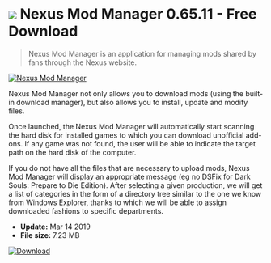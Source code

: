 # ![](https://cdn.softexe.net/static/icon/2/nexus-mod-manager-8940.png) Nexus Mod Manager 0.65.11 - Free Download

> Nexus Mod Manager is an application for managing mods shared by fans through the Nexus website.

[![Nexus Mod Manager](https://gallery.dpcdn.pl/imgc/Tools/90196/g_-_420x350_1.5_-_x58408d72-f157-4f91-bab4-58530864baa6.jpg)](https://softexe.net/win/hobbies-lifestyle/mobile/nexus-mod-manager:hadR.html)

Nexus Mod Manager not only allows you to download mods (using the built-in download manager), but also allows you to install, update and modify files.
 
 Once launched, the Nexus Mod Manager will automatically start scanning the hard disk for installed games to which you can download unofficial add-ons. If any game was not found, the user will be able to indicate the target path on the hard disk of the computer.
 
 If you do not have all the files that are necessary to upload mods, Nexus Mod Manager will display an appropriate message (eg no DSFix for Dark Souls: Prepare to Die Edition). After selecting a given production, we will get a list of categories in the form of a directory tree similar to the one we know from Windows Explorer, thanks to which we will be able to assign downloaded fashions to specific departments.


- **Update:** Mar 14 2019
- **File size:** 7.23 MB

[![Download](https://cdn.softexe.net/static/img/download.png)](https://softexe.net/win/hobbies-lifestyle/mobile/nexus-mod-manager:hadR.html)

